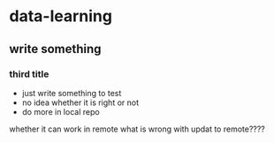 # data-learning
## write something
### third title

* just write something to test
* no idea whether it is right or not
* do more in local repo


whether it can work in remote
what is wrong with updat to remote????
